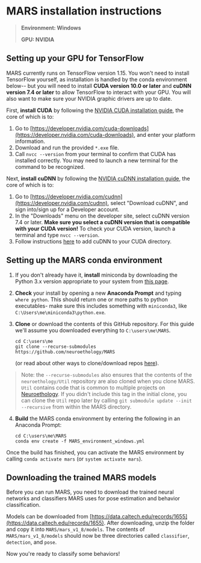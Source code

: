 # MARS installation instructions

>**Environment: Windows**
>
>**GPU: NVIDIA**


## Setting up your GPU for TensorFlow
MARS currently runs on TensorFlow version 1.15. You won't need to install TensorFlow yourself, as installation is handled by the conda environment below-- but you will need to install **CUDA version 10.0 or later** and **cuDNN version 7.4 or later** to allow TensorFlow to interact with your GPU. You will also want to make sure your NVIDIA graphic drivers are up to date.

First, **install CUDA** by following the [NVIDIA CUDA installation guide](https://docs.nvidia.com/cuda/cuda-installation-guide-microsoft-windows/), the core of which is to:
1) Go to [https://developer.nvidia.com/cuda-downloads](https://developer.nvidia.com/cuda-downloads), and enter your platform information.
2) Download and run the provided `*.exe` file.
3) Call `nvcc --version` from your terminal to confirm that CUDA has installed correctly. You may need to launch a new terminal for the command to be recognized.


 Next, **install cuDNN** by following the [NVIDIA cuDNN installation guide](https://docs.nvidia.com/deeplearning/cudnn/install-guide/index.html), the core of which is to:
 1) Go to [https://developer.nvidia.com/cudnn](https://developer.nvidia.com/cudnn), select "Download cuDNN", and sign into/sign up for a Developer account.
2) In the "Downloads" menu on the developer site, select cuDNN version 7.4 or later. **Make sure you select a cuDNN version that is compatible with your CUDA version!** To check your CUDA version, launch a terminal and type `nvcc --version`.
3) Follow instructions [here](https://docs.nvidia.com/deeplearning/cudnn/install-guide/index.html#installwindows) to add cuDNN to your CUDA directory.


## Setting up the MARS conda environment
1) If you don't already have it, **install** miniconda by downloading the Python 3.x version appropriate to your system from [this page](https://docs.conda.io/en/latest/miniconda.html).
2) **Check** your install by opening a new **Anaconda Prompt** and typing `where python`. This should return one or more paths to python executables- make sure this includes something with `miniconda3`, like `C:\Users\me\miniconda3\python.exe`.  

3) **Clone** or download the contents of this GitHub repository. For this guide we'll assume you downloaded everything to `C:\users\me\MARS`.
    ```
    cd C:\users\me
    git clone --recurse-submodules https://github.com/neuroethology/MARS
    ```
    (or read about other ways to clone/download repos [here](https://docs.github.com/en/free-pro-team@latest/github/creating-cloning-and-archiving-repositories/cloning-a-repository)).
>Note: the `--recurse-submodules` also ensures that the contents of the `neuroethology/Util` repository are also cloned when you clone MARS. `Util` contains code that is common to multiple projects on [Neuroethology](https://github.com/neuroethology). If you didn't include this tag in the initial clone, you can clone the `Util` repo later by calling `git submodule update --init --recursive` from within the MARS directory.

4) **Build** the MARS conda environment by entering the following in an Anaconda Prompt:
    ```
    cd C:\users\me\MARS
    conda env create -f MARS_environment_windows.yml
    ```
  Once the build has finished, you can activate the MARS environment by calling `conda activate mars` (or `system activate mars`).


## Downloading the trained MARS models
Before you can run MARS, you need to download the trained neural networks and classifiers MARS uses for pose estimation and behavior classification.

Models can be downloaded from [https://data.caltech.edu/records/1655](https://data.caltech.edu/records/1655). After downloading, unzip the folder and copy it into `MARS/mars_v1_8/models`. The contents of `MARS/mars_v1_8/models` should now be three directories called `classifier`, `detection`, and `pose`.

Now you're ready to classify some behaviors!

